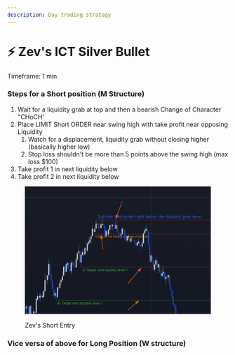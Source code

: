 ```yaml
---
description: Day trading strategy
---
```


# ⚡ Zev's ICT Silver Bullet

Timeframe: 1 min

### Steps for a Short position (M Structure)

1. Wait for a liquidity grab at top and then a bearish Change of Character "CHoCH'
2. Place LIMIT Short ORDER near swing high with take profit near opposing Liquidity
   1. Watch for a displacement, liquidity grab without closing higher (basically higher low)
   2. Stop loss shouldn't be more than 5 points above the swing high (max loss $100)
3. Take profit 1 in next liquidity below
4. Take profit 2 in next liquidity below



<figure><img src="../../.gitbook/assets/image (1) (1) (1).png" alt=""><figcaption><p>Zev's Short Entry</p></figcaption></figure>

### Vice versa of above for Long Position (W structure)





